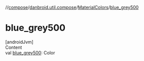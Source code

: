 //[compose](../../../index.md)/[danbroid.util.compose](../index.md)/[MaterialColors](index.md)/[blue_grey500](blue_grey500.md)



# blue_grey500  
[androidJvm]  
Content  
val [blue_grey500](blue_grey500.md): Color  



